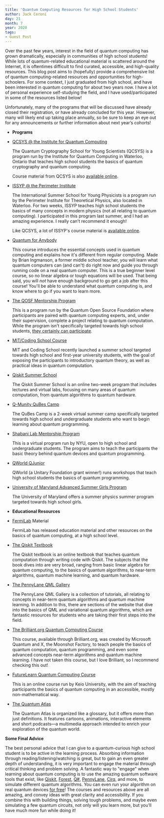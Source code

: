 ```yaml
---
title: 'Quantum Computing Resources for High School Students'
author: Jack Ceroni
day: 21
month: 7
year: 2020
tags:
- Guest Post
---
```


Over the past few years, interest in the field of quantum computing has grown dramatically, especially in communities of high school students! While lots of quantum-related educational material is scattered around the Internet, it is oftentimes difficult to find curated, accessible, and high-quality resources. This blog post aims to (hopefully) provide a comprehensive list of quantum computing-related resources and opportunities for high-schoolers. For some context, I just graduated from high school, and have been interested in quantum computing for about two years now. I have a lot of personal experience self-studying the field, and I have used/participated in some of the resources listed below!

Unfortunately, many of the programs that will be discussed have already closed their registration, or have already concluded for this year. However, many will likely end up taking place annually, so be sure to keep an eye out for any announcements or further information about next year’s cohorts!

  
*   **Programs**

  
*   [QCSYS @ the Institute for Quantum Computing](https://uwaterloo.ca/institute-for-quantum-computing/programs/qcsys)
    
    The Quantum Cryptography School for Young Scientists (QCSYS) is a program run by the Institute for Quantum Computing in Waterloo, Ontario that teaches high school students the basics of quantum cryptography and quantum computing.
    
    Course material from QCSYS is also [available online](https://uwaterloo.ca/institute-for-quantum-computing/sites/ca.institute-for-quantum-computing/files/uploads/files/mathematics_qm_v21.pdf).
    
*   [ISSYP @ the Perimeter Institute](https://perimeterinstitute.ca/outreach/students/programs/international-summer-school-young-physicists)
    
    The International Summer School for Young Physicists is a program run by the Perimeter Institute for Theoretical Physics, also located in Waterloo. For two weeks, ISSYP teaches high school students the basics of many concepts in modern physics (not all relating to quantum computing). I participated in this program last summer, and I had an amazing experience. I really can’t recommend it enough!
    
    Like QCSYS, a lot of ISSYP's course material is [available online](https://arxiv.org/abs/1803.07098).
    
*   [Quantum for Anybody](https://quantumready.thinkific.com/)
    
    This course introduces the essential concepts used in quantum computing and explains how it's different from regular computing. Made by Brian Ingmanson, a former middle school teacher, you will learn what quantum computers can (and can't) do right now and guide you through running code on a real quantum computer. This is a true beginner level course, so no linear algebra or tough equations will be used. That being said, you will _not_ have enough background to go get a job after this course! You'll be able to understand what quantum computing is, and know where to go if you want to learn more.
    
*   [The QOSF Mentorship Program](https://qosf.org/qc_mentorship/)
    
    This is a program run by the Quantum Open Source Foundation where participants are paired with quantum computing experts, and, under their supervision, complete a project relating to quantum computation. While the program isn't specifically targeted towards high school students, [they certainly can participate](https://twitter.com/qosfoundation/status/1278735606500282368).
    
*   [MIT/Coding School Course](https://www.prnewswire.com/news-releases/preparing-for-the-jobs-of-the-future-the-coding-school-and-mit-physicists-are-making-quantum-computing-accessible-to-high-school-students-this-summer-301070337.html)
    
    MIT and Coding School recently launched a summer school targeted towards high school and first-year university students, with the goal of exposing the participants to introductory quantum theory, as well as practical ideas in quantum computation.
    
*   [Qiskit Summer School](https://qiskit.org/events/summer-school/)
    
    The Qiskit Summer School is an online two-week program that includes lectures and virtual labs, focusing on many areas of quantum computation, from quantum algorithms to quantum hardware.
    
*   [Q-Munity QuBes Camp](https://www.qmunity.tech/qubes-camp)
    
    The QuBes Camp is a 2-week virtual summer camp specifically targeted towards high school and undergraduate students who want to begin learning about quantum programming.
    
*   [Shabani Lab Mentorship Program](https://wp.nyu.edu/shabanilab/education-outreach/)
    
    This is a virtual program run by NYU, open to high school and undergraduate students. The program aims to teach the participants the basic theory behind quantum devices and quantum programming.
    
*   [QWorld QJunior](http://qworld.lu.lv/index.php/qjunior/)
    
    QWorld (a Unitary Foundation grant winner!) runs workshops that teach high school students the basics of quantum programming.
    
*   [University of Maryland Advanced Summer Girls Program](https://umdphysics.umd.edu/events/summer-programs/advanced-summer-girls-program.html)
    
    The University of Maryland offers a summer physics summer program targeted towards high school girls.
    

  
*   **Educational Resources**
    

*   [FermiLab](https://arxiv.org/abs/1905.00282) Material
    
    FermiLab has released education material and other resources on the basics of quantum computing, at a high school level.
    
*   [The Qiskit Textbook](https://qiskit.org/textbook/preface.html)
    
    The Qiskit textbook is an online textbook that teaches quantum computation through writing code with Qiskit. The subjects that the book dives into are very broad, ranging from basic linear algebra for quantum computing, to the basics of quantum algorithms, to near-term algorithms, quantum machine learning, and quantum hardware.
    
*   [The PennyLane QML Gallery](https://pennylane.ai/)
    
    The PennyLane QML Gallery is a collection of tutorials, all relating to concepts in near-term quantum algorithms and quantum machine learning. In addition to this, there are sections of the website that dive into the basics of QML and variational quantum algorithms, which are fantastic resources for students who are taking their first steps into the field.
    
*   [The Brilliant.org Quantum Computing Course](https://brilliant.org/courses/quantum-computing/)
    
    This course, available through Brilliant.org, was created by Microsoft Quantum and X, the Moonshot Factory, to teach people the basics of quantum computation, quantum programming, and even some advanced concepts near-term algorithms and quantum machine learning. I have not taken this course, but I love Brilliant, so I recommend checking this out!
    
*   [FutureLearn Quantum Computing Course](https://www.futurelearn.com/courses/intro-to-quantum-computing)
    
    This is an online course run by Keio University, with the aim of teaching participants the basics of quantum computing in an accessible, mostly non-mathematical way.
    
*   [The Quantum Atlas](https://quantumatlas.umd.edu)
    
    The Quantum Atlas is organized like a glossary, but it offers more than just definitions. It features cartoons, animations, interactive elements and short podcasts—a multimedia approach intended to enrich your exploration of the quantum world.
    

  

**Some Final Advice**

The best personal advice that I can give to a quantum-curious high school student is to be active in the learning process. Absorbing information through reading/listening/watching is great, but to gain an even greater depth of understanding, it is very important to engage the material through critical thinking and problem solving. A fantastic way to "engage" when learning about quantum computing is to use the amazing quantum software tools that exist, like [Qiskit](https://qiskit.org/), [Forest](http://docs.rigetti.com/en/stable/), [Q#](https://www.microsoft.com/en-ca/quantum/development-kit), [PennyLane](https://pennylane.ai/), [Cirq](https://cirq.readthedocs.io/en/stable/), and more, to simulate different quantum algorithms. You can even run your algorithm on real quantum devices [for free](https://quantum-computing.ibm.com/)! The courses and resources above are all amazing, and convey ideas with great clarity and accessibility. If you combine this with building things, solving tough problems, and maybe even simulating a few quantum circuits, not only will you learn more, but you’ll have much more fun while doing it!
